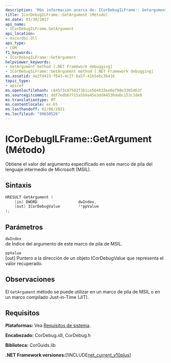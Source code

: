```yaml
---
description: 'Más información acerca de: ICorDebugILFrame:: Getargument ((método)'
title: ICorDebugILFrame::GetArgument (Método)
ms.date: 03/30/2017
api_name:
- ICorDebugILFrame.GetArgument
api_location:
- mscordbi.dll
api_type:
- COM
f1_keywords:
- ICorDebugILFrame::GetArgument
helpviewer_keywords:
- GetArgument method [.NET Framework debugging]
- ICorDebugILFrame::GetArgument method [.NET Framework debugging]
ms.assetid: 4e2fd423-f643-4c27-ba5f-41b5ebc3b416
topic_type:
- apiref
ms.openlocfilehash: c845f3c07502f3b1ce564833ee6ef98e3305463f
ms.sourcegitcommit: ddf7edb67715a5b9a45e3dd44536dabc153c1de0
ms.translationtype: MT
ms.contentlocale: es-ES
ms.lasthandoff: 02/06/2021
ms.locfileid: "99650526"
---
```

# <a name="icordebugilframegetargument-method"></a>ICorDebugILFrame::GetArgument (Método)

Obtiene el valor del argumento especificado en este marco de pila del lenguaje intermedio de Microsoft (MSIL).  
  
## <a name="syntax"></a>Sintaxis  
  
```cpp  
HRESULT GetArgument (  
    [in] DWORD                  dwIndex,  
    [out] ICorDebugValue        **ppValue  
);  
```  
  
## <a name="parameters"></a>Parámetros  

 `dwIndex`  
 de Índice del argumento de este marco de pila de MSIL.  
  
 `ppValue`  
 [out] Puntero a la dirección de un objeto ICorDebugValue que representa el valor recuperado.  
  
## <a name="remarks"></a>Observaciones  

 El `GetArgument` método se puede utilizar en un marco de pila de MSIL o en un marco compilado Just-in-Time (JIT).  
  
## <a name="requirements"></a>Requisitos  

 **Plataformas:** Vea [Requisitos de sistema](../../get-started/system-requirements.md).  
  
 **Encabezado:** CorDebug.idl, CorDebug.h  
  
 **Biblioteca:** CorGuids.lib  
  
 **.NET Framework versiones:**[!INCLUDE[net_current_v10plus](../../../../includes/net-current-v10plus-md.md)]
